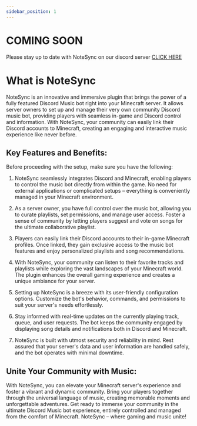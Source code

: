 ```yaml
---
sidebar_position: 1
---
```


# COMING SOON

Please stay up to date with NoteSync on our discord server [CLICK HERE](https://discord.gg/iungo)

# What is NoteSync

NoteSync is an innovative and immersive plugin that brings the power of a fully featured Discord Music bot right into your Minecraft server. It allows server owners to set up and manage their very own community Discord music bot, providing players with seamless in-game and Discord control and information. With NoteSync, your community can easily link their Discord accounts to Minecraft, creating an engaging and interactive music experience like never before.

## Key Features and Benefits:

Before proceeding with the setup, make sure you have the following:

1. NoteSync seamlessly integrates Discord and Minecraft, enabling players to control the music bot directly from within the game. No need for external applications or complicated setups – everything is conveniently managed in your Minecraft environment.

2. As a server owner, you have full control over the music bot, allowing you to curate playlists, set permissions, and manage user access. Foster a sense of community by letting players suggest and vote on songs for the ultimate collaborative playlist.

3. Players can easily link their Discord accounts to their in-game Minecraft profiles. Once linked, they gain exclusive access to the music bot features and enjoy personalized playlists and song recommendations.

4. With NoteSync, your community can listen to their favorite tracks and playlists while exploring the vast landscapes of your Minecraft world. The plugin enhances the overall gaming experience and creates a unique ambiance for your server.

5. Setting up NoteSync is a breeze with its user-friendly configuration options. Customize the bot's behavior, commands, and permissions to suit your server's needs effortlessly.

6. Stay informed with real-time updates on the currently playing track, queue, and user requests. The bot keeps the community engaged by displaying song details and notifications both in Discord and Minecraft.

7. NoteSync is built with utmost security and reliability in mind. Rest assured that your server's data and user information are handled safely, and the bot operates with minimal downtime.

## Unite Your Community with Music:

With NoteSync, you can elevate your Minecraft server's experience and foster a vibrant and dynamic community. Bring your players together through the universal language of music, creating memorable moments and unforgettable adventures. Get ready to immerse your community in the ultimate Discord Music bot experience, entirely controlled and managed from the comfort of Minecraft. NoteSync – where gaming and music unite!